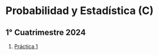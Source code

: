 # Probabilidad y Estadística (C)

## 1° Cuatrimestre 2024

1. [Práctica 1](practica_1/practica_1/practica1.ipynb)
